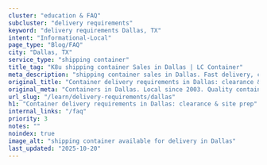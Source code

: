 ```yaml
---
cluster: "education & FAQ"
subcluster: "delivery requirements"
keyword: "delivery requirements Dallas, TX"
intent: "Informational-Local"
page_type: "Blog/FAQ"
city: "Dallas, TX"
service_type: "shipping container"
title_tag: "K8u shipping container Sales in Dallas | LC Container"
meta_description: "shipping container sales in Dallas. Fast delivery, competitive pricing. Serving delivery requirements area. Quote ID: 5YP. Call (214) 524-4168 for your free quote today."
original_title: "Container delivery requirements in Dallas: clearance & site prep | LC Container"
original_meta: "Containers in Dallas. Local since 2003. Quality containers. Fast delivery. Get your free quote — call (214) 524-4168 today. LC Container — your trusted DFW c..."
url_slug: "/learn/delivery-requirements/dallas"
h1: "Container delivery requirements in Dallas: clearance & site prep"
internal_links: "/faq"
priority: 3
notes: ""
noindex: true
image_alt: "shipping container available for delivery in Dallas"
last_updated: "2025-10-20"
---
```


<!-- TODO: Add unique city/inventory copy, images, and internal links here. -->
